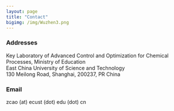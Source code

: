 ```yaml
---
layout: page
title: "Contact"
bigimg: /img/Wuzhen3.png
---
```

### Addresses  
Key Laboratory of Advanced Control and Optimization for Chemical Processes, Ministry of Education  
East China University of Science and Technology  
130 Meilong Road, Shanghai, 200237, PR China

### Email  
zcao (at) ecust (dot) edu (dot) cn

